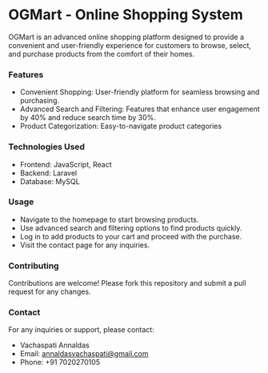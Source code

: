 # OGMart - Online Shopping System
OGMart is an advanced online shopping platform designed to provide a convenient and user-friendly experience for customers to browse, select, and purchase products from the comfort of their homes.

### Features
- Convenient Shopping: User-friendly platform for seamless browsing and purchasing.
- Advanced Search and Filtering: Features that enhance user engagement by 40% and reduce search time by 30%.
- Product Categorization: Easy-to-navigate product categories

### Technologies Used
- Frontend: JavaScript, React
- Backend: Laravel
- Database: MySQL

### Usage
- Navigate to the homepage to start browsing products.
- Use advanced search and filtering options to find products quickly.
- Log in to add products to your cart and proceed with the purchase.
- Visit the contact page for any inquiries.

### Contributing
Contributions are welcome! Please fork this repository and submit a pull request for any changes.

### Contact

For any inquiries or support, please contact:

- Vachaspati Annaldas
- Email: annaldasvachaspati@gmail.com
- Phone: +91 7020270105
